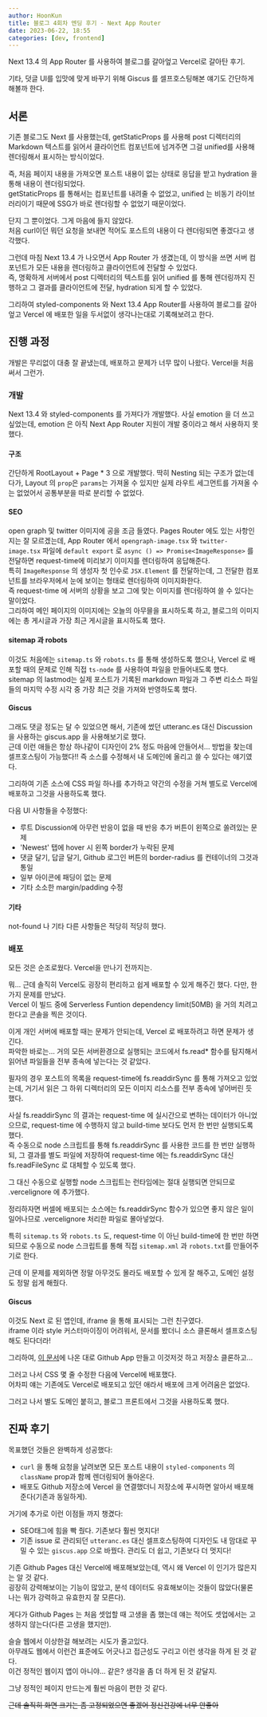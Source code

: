 ```yaml
---
author: HoonKun
title: 블로그 4회차 엔딩 후기 - Next App Router
date: 2023-06-22, 18:55
categories: [dev, frontend]
---
```


Next 13.4 의 App Router 를 사용하여 블로그를 갈아엎고 Vercel로 갈아탄 후기.  
<!-- Excerpt -->
기타, 덧글 UI를 입맛에 맞게 바꾸기 위해 Giscus 를 셀프호스팅해본 얘기도 간단하게 해볼까 한다.  

## 서론
기존 블로그도 Next 를 사용했는데, getStaticProps 를 사용해 post 디렉터리의 Markdown 텍스트를 읽어서 클라이언트 컴포넌트에 넘겨주면 그걸 unified를 사용해 렌더링해서 표시하는 방식이었다.  

즉, 처음 페이지 내용을 가져오면 포스트 내용이 없는 상태로 응답을 받고 hydration 을 통해 내용이 렌더링되었다.  
getStaticProps 를 통해서는 컴포넌트를 내려줄 수 없었고, unified 는 비동기 라이브러리이기 때문에 SSG가 바로 렌더링할 수 없었기 때문이었다.

단지 그 뿐이었다. 그게 마음에 들지 않았다.  
처음 curl이던 뭐던 요청을 보내면 적어도 포스트의 내용이 다 렌더링되면 좋겠다고 생각했다.  

그런데 마침 Next 13.4 가 나오면서 App Router 가 생겼는데, 이 방식을 쓰면 서버 컴포넌트가 모든 내용을 렌더링하고 클라이언트에 전달할 수 있었다.  
즉, 명확하게 서버에서 post 디렉터리의 텍스트를 읽어 unified 를 통해 렌더링까지 진행하고 그 결과를 클라이언트에 전달, hydration 되게 할 수 있었다.

그리하여 styled-components 와 Next 13.4 App Router를 사용하여 블로그를 갈아엎고 Vercel 에 배포한 일을 두서없이 생각나는대로 기록해보려고 한다.

## 진행 과정
개발은 무리없이 대충 잘 끝냈는데, 배포하고 문제가 너무 많이 나왔다. Vercel을 처음 써서 그런가.

### 개발
Next 13.4 와 styled-components 를 가져다가 개발했다. 사실 emotion 을 더 쓰고싶었는데, emotion 은 아직 Next App Router 지원이 개발 중이라고 해서 사용하지 못했다.  

#### 구조  
간단하게 RootLayout + Page * 3 으로 개발했다. 딱히 Nesting 되는 구조가 없는데다가, Layout 의 `prop`은 `params`는 가져올 수 있지만 실제 라우트 세그먼트를 가져올 수는 없었어서 공통부분을 따로 분리할 수 없었다.  

#### SEO  
open graph 및 twitter 이미지에 공을 조금 들였다. Pages Router 에도 있는 사항인지는 잘 모르겠는데, App Router 에서 `opengraph-image.tsx` 와 `twitter-image.tsx` 파일에 `default export` 로 `async () => Promise<ImageResponse>` 를 전달하면 request-time에 미리보기 이미지를 렌더링하여 응답해준다.  
특히 `ImageResponse` 의 생성자 첫 인수로 `JSX.Element` 를 전달하는데, 그 전달한 컴포넌트를 브라우저에서 눈에 보이는 형태로 렌더링하여 이미지화한다.  
즉 request-time 에 서버의 상황을 보고 그에 맞는 이미지를 렌더링하여 쓸 수 있다는 말이었다.  
그리하여 메인 페이지의 이미지에는 오늘의 아무믈을 표시하도록 하고, 블로그의 이미지에는 총 게시글과 가장 최근 게시글을 표시하도록 했다.

#### sitemap 과 robots  
이것도 처음에는 `sitemap.ts` 와 `robots.ts` 를 통해 생성하도록 했으나, Vercel 로 배포할 때의 문제로 인해 직접 `ts-node` 를 사용하여 파일을 만들어내도록 했다.  
sitemap 의 lastmod는 실제 포스트가 기록된 markdown 파일과 그 주변 리소스 파일들의 마지막 수정 시각 중 가장 최근 것을 가져와 반영하도록 했다.  

#### Giscus  
그래도 댓글 정도는 달 수 있었으면 해서, 기존에 썼던 utteranc.es 대신 Discussion 을 사용하는 giscus.app 을 사용해보기로 했다.  
근데 이런 애들은 항상 하나같이 디자인이 2% 정도 마음에 안들어서... 방법을 찾는데 셀프호스팅이 가능했다!!
즉 소스를 수정해서 내 도메인에 올리고 쓸 수 있다는 얘기였다.  

그리하여 기존 소스에 CSS 파일 하나를 추가하고 약간의 수정을 거쳐 별도로 Vercel에 배포하고 그것을 사용하도록 했다.  

다음 UI 사항들을 수정했다:
- 루트 Discussion에 아무런 반응이 없을 때 반응 추가 버튼이 왼쪽으로 쏠려있는 문제
- 'Newest' 탭에 hover 시 왼쪽 border가 누락된 문제
- 댓글 달기, 답글 달기, Github 로그인 버튼의 border-radius 를 컨테이너의 그것과 통일
- 일부 아이콘에 패딩이 없는 문제
- 기타 소소한 margin/padding 수정

#### 기타
not-found 나 기타 다른 사항들은 적당히 적당히 했다.

### 배포
모든 것은 순조로웠다. Vercel을 만나기 전까지는.  

뭐... 근데 솔직히 Vercel도 굉장히 편리하고 쉽게 배포할 수 있게 해주긴 했다. 다만, 한 가지 문제를 만났다.  
Vercel 이 빌드 중에 Serverless Funtion dependency limit(50MB) 을 거의 치려고 한다고 콘솔을 찍은 것이다.  

이게 개인 서버에 배포할 때는 문제가 안되는데, Vercel 로 배포하려고 하면 문제가 생긴다.  
파악한 바로는... 거의 모든 서버환경으로 실행되는 코드에서 fs.read* 함수를 탐지해서 읽어낸 파일들을 전부 종속에 넣는다는 것 같았다.  

필자의 경우 포스트의 목록을 request-time에 fs.readdirSync 를 통해 가져오고 있었는데, 거기서 읽은 그 하위 디렉터리의 모든 이미지 리소스를 전부 종속에 넣어버린 듯 했다.  

사실 fs.readdirSync 의 결과는 request-time 에 실시간으로 변하는 데이터가 아니었으므로, request-time 에 수행하지 않고 build-time 보다도 먼저 한 번만 실행되도록 했다.  
즉 수동으로 node 스크립트를 통해 fs.readdirSync 를 사용한 코드를 한 번만 실행하되, 그 결과를 별도 파일에 저장하여 request-time 에는 fs.readdirSync 대신 fs.readFileSync 로 대체할 수 있도록 했다.

그 대신 수동으로 실행할 node 스크립트는 런타임에는 절대 실행되면 안되므로 .vercelignore 에 추가했다.

정리하자면 버셀에 배포되는 소스에는 fs.readdirSync 함수가 있으면 좋지 않은 일이 일어나므로 .vercelignore 처리한 파일로 몰아넣었다.  

특히 `sitemap.ts` 와 `robots.ts` 도, request-time 이 아닌 build-time에 한 번만 하면 되므로 수동으로 node 스크립트를 통해 직접 `sitemap.xml` 과 `robots.txt`를 만들어주기로 한다.

근데 이 문제를 제외하면 정말 아무것도 몰라도 배포할 수 있게 잘 해주고, 도메인 설정도 정말 쉽게 해줬다.  

#### Giscus
이것도 Next 로 된 앱인데, iframe 을 통해 표시되는 그런 친구였다.  
iframe 이라 style 커스터마이징이 어려워서, 문서를 봤더니 소스 클론해서 셀프호스팅 해도 된다더라!  

그리하여, [이 문서](https://github.com/giscus/giscus/blob/main/SELF-HOSTING.md)에 나온 대로 Github App 만들고 이것저것 하고 저장소 클론하고...  

그러고 나서 CSS 몇 줄 수정한 다음에 Vercel에 배포했다.  
어차피 얘는 기존에도 Vercel로 배포되고 있던 애라서 배포에 크게 어려움은 없었다.  

그러고 나서 별도 도메인 붙히고, 블로그 프론트에서 그것을 사용하도록 했다.

## 진짜 후기
목표했던 것들은 완벽하게 성공했다:
- `curl` 을 통해 요청을 날려보면 모든 포스트 내용이 `styled-components` 의 `className` prop과 함께 렌더링되어 돌아온다.  
- 배포도 Github 저장소에 Vercel 을 연결했더니 저장소에 푸시하면 알아서 배포해준다(기존과 동일하게).  

거기에 추가로 이런 이점들 까지 챙겼다:
- SEO태그에 힘을 빡 줬다. 기존보다 훨씬 멋지다!
- 기존 issue 로 관리되던 `utteranc.es` 대신 셀프호스팅하여 디자인도 내 맘대로 꾸밀 수 있는 `giscus.app` 으로 바꿨다. 관리도 더 쉽고, 기존보다 더 멋지다!

기존 Github Pages 대신 Vercel에 배포해보았는데, 역시 왜 Vercel 이 인기가 많은지는 알 것 같다.  
굉장히 강력해보이는 기능이 많았고, 분석 데이터도 유효해보이는 것들이 많았다(물론 나는 뭐가 강력하고 유효한지 잘 모른다).

게다가 Github Pages 는 처음 셋업할 때 고생을 좀 했는데 얘는 적어도 셋업에서는 고생하지 않는다(다른 고생을 했지만).  

슬슬 웹에서 이상한걸 해보려는 시도가 줄고있다.  
아무래도 웹에서 이런건 표준에도 어긋나고 접근성도 구리고 이런 생각을 하게 된 것 같다.  
이건 정적인 웹이지 앱이 아니야... 같은? 생각을 좀 더 하게 된 것 같달지.  

그냥 정적인 페이지 만드는게 훨씬 마음이 편한 것 같다.  

~~근데 솔직히 화면 크기는 좀 고정되었으면 좋겠어 정신건강에 너무 안좋아~~
